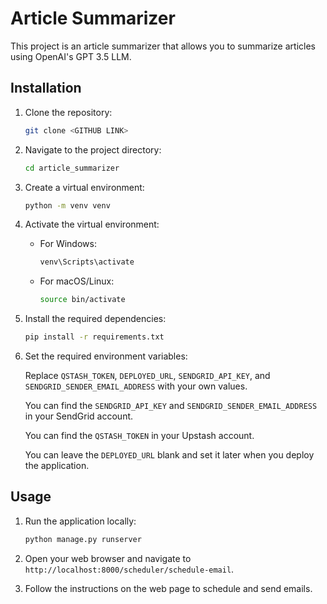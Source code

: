 # Article Summarizer

This project is an article summarizer that allows you to summarize articles using OpenAI's GPT 3.5 LLM.

## Installation

1. Clone the repository:

    ```bash
    git clone <GITHUB LINK>
    ```

2. Navigate to the project directory:

    ```bash
    cd article_summarizer
    ```

3. Create a virtual environment:

    ```bash
    python -m venv venv
    ```

4. Activate the virtual environment:

    - For Windows:

      ```bash
      venv\Scripts\activate
      ```

    - For macOS/Linux:

      ```bash
      source bin/activate
      ```

5. Install the required dependencies:

    ```bash
    pip install -r requirements.txt
    ```

6. Set the required environment variables:

    Replace `QSTASH_TOKEN`, `DEPLOYED_URL`, `SENDGRID_API_KEY`, and `SENDGRID_SENDER_EMAIL_ADDRESS` with your own values. 
    
    You can find the `SENDGRID_API_KEY` and `SENDGRID_SENDER_EMAIL_ADDRESS` in your SendGrid account.

    You can find the `QSTASH_TOKEN` in your Upstash account.

    You can leave the `DEPLOYED_URL` blank and set it later when you deploy the application.

## Usage

1. Run the application locally:

    ```bash
    python manage.py runserver
    ```

2. Open your web browser and navigate to `http://localhost:8000/scheduler/schedule-email`.

3. Follow the instructions on the web page to schedule and send emails.